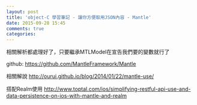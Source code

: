 ```yaml
---
layout: post
title: 'object-C 學習筆記 - 讓你方便取用JSON內容 - Mantle'
date: 2015-09-28 15:45
comments: true
categories: 
---
```

相關解析都處理好了，只要繼承MTLModel在宣告我們要的變數就行了

github:
https://github.com/MantleFramework/Mantle

相關解說
http://ourui.github.io/blog/2014/01/22/mantle-use/

搭配Realm使用
http://www.toptal.com/ios/simplifying-restful-api-use-and-data-persistence-on-ios-with-mantle-and-realm